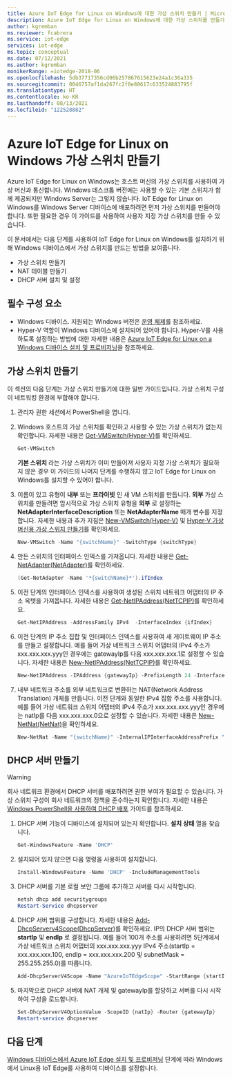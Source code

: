 ```yaml
---
title: Azure IoT Edge for Linux on Windows에 대한 가상 스위치 만들기 | Microsoft Docs
description: Azure IoT Edge for Linux on Windows에 대한 가상 스위치를 만들기 위한 설치
author: kgremban
ms.reviewer: fcabrera
ms.service: iot-edge
services: iot-edge
ms.topic: conceptual
ms.date: 07/12/2021
ms.author: kgremban
monikerRange: =iotedge-2018-06
ms.openlocfilehash: 5db37717356cd06b257867615623e24a1c36a335
ms.sourcegitcommit: 0046757af1da267fc2f0e88617c633524883795f
ms.translationtype: HT
ms.contentlocale: ko-KR
ms.lasthandoff: 08/13/2021
ms.locfileid: "122528882"
---
```

# <a name="azure-iot-edge-for-linux-on-windows-virtual-switch-creation"></a>Azure IoT Edge for Linux on Windows 가상 스위치 만들기
Azure IoT Edge for Linux on Windows는 호스트 머신의 가상 스위치를 사용하여 가상 머신과 통신합니다. Windows 데스크톱 버전에는 사용할 수 있는 기본 스위치가 함께 제공되지만 Windows Server는 그렇지 않습니다. IoT Edge for Linux on Windows를 Windows Server 디바이스에 배포하려면 먼저 가상 스위치를 만들어야 합니다. 또한 필요한 경우 이 가이드를 사용하여 사용자 지정 가상 스위치를 만들 수 있습니다. 

이 문서에서는 다음 단계를 사용하여 IoT Edge for Linux on Windows를 설치하기 위해 Windows 디바이스에서 가상 스위치를 만드는 방법을 보여줍니다.
- 가상 스위치 만들기
- NAT 테이블 만들기
- DHCP 서버 설치 및 설정

## <a name="prerequisites"></a>필수 구성 요소
- Windows 디바이스. 지원되는 Windows 버전은 [운영 체제](support.md#operating-systems)를 참조하세요.
- Hyper-V 역할이 Windows 디바이스에 설치되어 있어야 합니다. Hyper-V를 사용하도록 설정하는 방법에 대한 자세한 내용은 [Azure IoT Edge for Linux on a Windows 디바이스 설치 및 프로비저닝](./how-to-install-iot-edge-on-windows.md?tabs=powershell#prerequisites)을 참조하세요.

## <a name="create-virtual-switch"></a>가상 스위치 만들기 
이 섹션의 다음 단계는 가상 스위치 만들기에 대한 일반 가이드입니다. 가상 스위치 구성이 네트워킹 환경에 부합해야 합니다.

1. 관리자 권한 세션에서 PowerShell을 엽니다.

2. Windows 호스트의 가상 스위치를 확인하고 사용할 수 있는 가상 스위치가 없는지 확인합니다. 자세한 내용은 [Get-VMSwitch(Hyper-V)](/powershell/module/hyper-v/get-vmswitch)를 확인하세요. 

   ```powershell
   Get-VMSwitch
   ```

   **기본 스위치** 라는 가상 스위치가 이미 만들어져 사용자 지정 가상 스위치가 필요하지 않은 경우 이 가이드의 나머지 단계를 수행하지 않고 IoT Edge for Linux on Windows를 설치할 수 있어야 합니다.

3. 이름이 있고 유형이 **내부** 또는 **프라이빗** 인 새 VM 스위치를 만듭니다. **외부** 가상 스위치를 만들려면 암시적으로 가상 스위치 유형을 **외부** 로 설정하는 **NetAdapterInterfaceDescription** 또는 **NetAdapterName** 매개 변수를 지정합니다. 자세한 내용과 추가 지침은 [New-VMSwitch(Hyper-V)](/powershell/module/hyper-v/new-vmswitch) 및 [Hyper-V 가상 머신용 가상 스위치 만들기](/windows-server/virtualization/hyper-v/get-started/create-a-virtual-switch-for-hyper-v-virtual-machines)를 확인하세요.
   ```powershell
   New-VMSwitch -Name "{switchName}" -SwitchType {switchType}
   ```

4. 만든 스위치의 인터페이스 인덱스를 가져옵니다. 자세한 내용은 [Get-NetAdapter(NetAdapter)](/powershell/module/netadapter/get-netadapter)를 확인하세요. 
   ```powershell
   (Get-NetAdapter -Name '*{switchName}*').ifIndex
   ```

5. 이전 단계의 인터페이스 인덱스를 사용하여 생성된 스위치 네트워크 어댑터의 IP 주소 옥텟을 가져옵니다. 자세한 내용은 [Get-NetIPAddress(NetTCPIP)](/powershell/module/nettcpip/get-netipaddress)를 확인하세요. 
   ```powershell
   Get-NetIPAddress -AddressFamily IPv4  -InterfaceIndex {ifIndex}
   ```

6. 이전 단계의 IP 주소 집합 및 인터페이스 인덱스를 사용하여 새 게이트웨이 IP 주소를 만들고 설정합니다.  예를 들어 가상 네트워크 스위치 어댑터의 IPv4 주소가 xxx.xxx.xxx.yyy인 경우에는 gatewayIp를 다음 xxx.xxx.xxx.1로 설정할 수 있습니다. 자세한 내용은 [New-NetIPAddress(NetTCPIP)](/powershell/module/nettcpip/new-netipaddress)를 확인하세요.
   ```powershell
   New-NetIPAddress -IPAddress {gatewayIp} -PrefixLength 24 -InterfaceIndex {ifIndex}
   ```

7. 내부 네트워크 주소를 외부 네트워크로 변환하는 NAT(Network Address Translation) 개체를 만듭니다. 이전 단계와 동일한 IPv4 집합 주소를 사용합니다. 예를 들어 가상 네트워크 스위치 어댑터의 IPv4 주소가 xxx.xxx.xxx.yyy인 경우에는 natIp를 다음 xxx.xxx.xxx.0으로 설정할 수 있습니다. 자세한 내용은 [New-NetNat(NetNat)](/powershell/module/netnat/new-netnat)을 확인하세요. 
   ```powershell
   New-NetNat -Name "{switchName}" -InternalIPInterfaceAddressPrefix "{natIp}/24"
   ```

## <a name="create-dhcp-server"></a>DHCP 서버 만들기 

>[!WARNING]
>회사 네트워크 환경에서 DHCP 서버를 배포하려면 권한 부여가 필요할 수 있습니다. 가상 스위치 구성이 회사 네트워크의 정책을 준수하는지 확인합니다. 자세한 내용은 [Windows PowerShell을 사용하여 DHCP 배포](/windows-server/networking/technologies/dhcp/dhcp-deploy-wps) 가이드를 참조하세요. 

1. DHCP 서버 기능이 디바이스에 설치되어 있는지 확인합니다. **설치 상태** 열을 찾습니다.
   ```powershell
   Get-WindowsFeature -Name 'DHCP'
   ```

2. 설치되어 있지 않으면 다음 명령을 사용하여 설치합니다.
   ```powershell
   Install-WindowsFeature -Name 'DHCP' -IncludeManagementTools
   ```

3. DHCP 서버를 기본 로컬 보안 그룹에 추가하고 서버를 다시 시작합니다.
   ```powershell
   netsh dhcp add securitygroups
   Restart-Service dhcpserver
   ```

4. DHCP 서버 범위를 구성합니다. 자세한 내용은 [Add-DhcpServerv4Scope(DhcpServer)](/powershell/module/dhcpserver/add-dhcpserverv4scope)를 확인하세요.  IP의 DHCP 서버 범위는 **startIp** 및 **endIp** 로 결정됩니다. 예를 들어 100개 주소를 사용하려면 5단계에서 가상 네트워크 스위치 어댑터의 xxx.xxx.xxx.yyy IPv4 주소(startIp = xxx.xxx.xxx.100, endIp = xxx.xxx.xxx.200 및 subnetMask = 255.255.255.0)를 따릅니다.
   ```powershell
   Add-DhcpServerV4Scope -Name "AzureIoTEdgeScope" -StartRange {startIp} -EndRange {endIp} -SubnetMask {subnetMask} -State Active
   ```

5. 마지막으로 DHCP 서버에 NAT 개체 및 gatewayIp를 할당하고 서버를 다시 시작하여 구성을 로드합니다.
   ```powershell
   Set-DhcpServerV4OptionValue -ScopeID {natIp} -Router {gatewayIp}
   Restart-service dhcpserver
   ```

## <a name="next-steps"></a>다음 단계
[Windows 디바이스에서 Azure IoT Edge 설치 및 프로비저닝](how-to-install-iot-edge-on-windows.md) 단계에 따라 Windows에서 Linux용 IoT Edge를 사용하여 디바이스를 설정합니다.